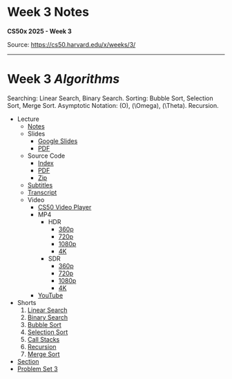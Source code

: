 # Week 3 Notes

**CS50x 2025 - Week 3**

Source: https://cs50.harvard.edu/x/weeks/3/

---

# Week 3 *Algorithms*

Searching: Linear Search, Binary Search. Sorting: Bubble Sort, Selection Sort, Merge Sort. Asymptotic Notation: \(O\), \(\Omega\), \(\Theta\). Recursion.

* Lecture
  + [Notes](../../notes/3/)
  + Slides
    - [Google Slides](https://docs.google.com/presentation/d/1CrAkADE3EOZUVRxY8OPp-o4ev1Uokd6EM9ZKlz_M7xQ/edit?usp=sharing)
    - [PDF](https://cdn.cs50.net/2024/fall/lectures/3/lecture3.pdf)
  + Source Code
    - [Index](https://cdn.cs50.net/2024/fall/lectures/3/src3/)
    - [PDF](https://cdn.cs50.net/2024/fall/lectures/3/src3.pdf)
    - [Zip](https://cdn.cs50.net/2024/fall/lectures/3/src3.zip)
  + [Subtitles](https://cdn.cs50.net/2024/fall/lectures/3/lang/en/lecture3.srt)
  + [Transcript](https://cdn.cs50.net/2024/fall/lectures/3/lang/en/lecture3.txt)
  + Video
    - [CS50 Video Player](https://video.cs50.io/iCx3zwK8Ms8?screen=EJO-bqFqX8E)
    - MP4
      * HDR
        + [360p](https://cdn.cs50.net/2024/fall/lectures/3/lecture3-360p-hdr.mp4)
        + [720p](https://cdn.cs50.net/2024/fall/lectures/3/lecture3-720p-hdr.mp4)
        + [1080p](https://cdn.cs50.net/2024/fall/lectures/3/lecture3-1080p-hdr.mp4)
        + [4K](https://cdn.cs50.net/2024/fall/lectures/3/lecture3-4k-hdr.mp4)
      * SDR
        + [360p](https://cdn.cs50.net/2024/fall/lectures/3/lecture3-360p.mp4)
        + [720p](https://cdn.cs50.net/2024/fall/lectures/3/lecture3-720p.mp4)
        + [1080p](https://cdn.cs50.net/2024/fall/lectures/3/lecture3-1080p.mp4)
        + [4K](https://cdn.cs50.net/2024/fall/lectures/3/lecture3-4k.mp4)
    - [YouTube](https://youtu.be/iCx3zwK8Ms8)
* Shorts
  1. [Linear Search](../../shorts/linear_search/)
  2. [Binary Search](../../shorts/binary_search/)
  3. [Bubble Sort](../../shorts/bubble_sort/)
  4. [Selection Sort](../../shorts/selection_sort/)
  5. [Call Stacks](../../shorts/call_stacks/)
  6. [Recursion](../../shorts/recursion/)
  7. [Merge Sort](../../shorts/merge_sort/)
* [Section](../../sections/3/)
* [Problem Set 3](../../psets/3/)